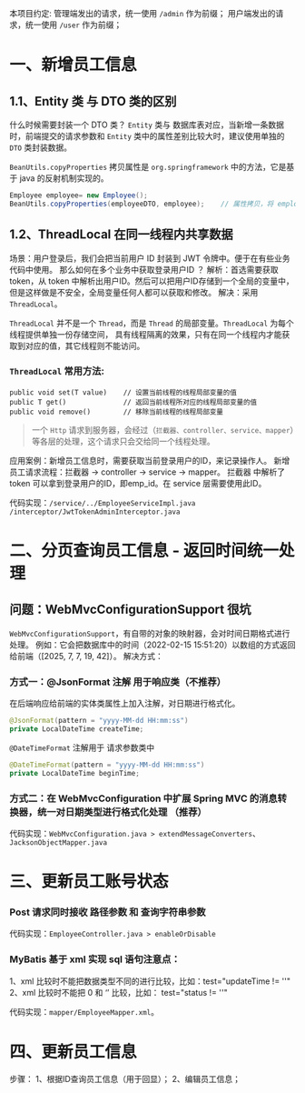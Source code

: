 本项目约定:
    管理端发出的请求，统一使用 `/admin` 作为前缀；
    用户端发出的请求，统一使用 `/user` 作为前缀；

# 一、新增员工信息

## 1.1、Entity 类 与 DTO 类的区别
什么时候需要封装一个 DTO 类？
`Entity` 类与 数据库表对应，当新增一条数据时，前端提交的请求参数和 `Entity` 类中的属性差别比较大时，建议使用单独的 `DTO` 类封装数据。

`BeanUtils.copyProperties` 拷贝属性是 `org.springframework` 中的方法，它是基于 java 的反射机制实现的。
```java
Employee employee= new Employee();
BeanUtils.copyProperties(employeeDTO, employee);    // 属性拷贝，将 employeeDTO 中的所有属性值拷贝到 employee 中。
```

## 1.2、ThreadLocal 在同一线程内共享数据
场景：用户登录后，我们会把当前用户 ID 封装到 JWT 令牌中。便于在有些业务代码中使用。 那么如何在多个业务中获取登录用户ID ？
解析：首选需要获取 token，从 token 中解析出用户ID。然后可以把用户ID存储到一个全局的变量中，但是这样做是不安全，全局变量任何人都可以获取和修改。
解决：采用 `ThreadLocal`。

`ThreadLocal` 并不是一个 `Thread`，而是 `Thread` 的局部变量。`ThreadLocal` 为每个线程提供单独一份存储空间，
具有线程隔离的效果，只有在同一个线程内才能获取到对应的值，其它线程则不能访问。

### `ThreadLocal` 常用方法: 

```
public void set(T value)    // 设置当前线程的线程局部变量的值
public T get()              // 返回当前线程所对应的线程局部变量的值
public void remove()        // 移除当前线程的线程局部变量
```

> 一个 `Http` 请求到服务器，会经过（`拦截器、controller、service、mapper`）等各层的处理，这个请求只会交给同一个线程处理。 

应用案例：新增员工信息时，需要获取当前登录用户的ID，来记录操作人。
新增员工请求流程：拦截器 -> controller -> service -> mapper。
拦截器 中解析了 token 可以拿到登录用户的ID，即emp_id。在 service 层需要使用此ID。

代码实现：`/service/../EmployeeServiceImpl.java` `/interceptor/JwtTokenAdminInterceptor.java`


# 二、分页查询员工信息 - 返回时间统一处理

## 问题：WebMvcConfigurationSupport 很坑

`WebMvcConfigurationSupport`，有自带的对象的映射器，会对时间日期格式进行处理。
例如：它会把数据库中的时间（2022-02-15 15:51:20）以数组的方式返回给前端（[2025, 7, 7, 19, 42]）。
解决方式：

### 方式一：@JsonFormat 注解 用于响应类（不推荐）
在后端响应给前端的实体类属性上加入注解，对日期进行格式化。
```java
@JsonFormat(pattern = "yyyy-MM-dd HH:mm:ss")
private LocalDateTime createTime;
```

`@DateTimeFormat` 注解用于 请求参数类中

```java
@DateTimeFormat(pattern = "yyyy-MM-dd HH:mm:ss")
private LocalDateTime beginTime;
```

### 方式二：在 WebMvcConfiguration 中扩展 Spring MVC 的消息转换器，统一对日期类型进行格式化处理 （推荐）

代码实现：`WebMvcConfiguration.java > extendMessageConverters`、`JacksonObjectMapper.java`

# 三、更新员工账号状态
### Post 请求同时接收 路径参数 和 查询字符串参数
代码实现：`EmployeeController.java > enableOrDisable`

### MyBatis 基于 xml 实现 sql 语句注意点：

1、xml 比较时不能把数据类型不同的进行比较，比如：test="updateTime != ''"
2、xml 比较时不能把 0 和 ‘’ 比较，比如： test="status != ''"

代码实现：`mapper/EmployeeMapper.xml`。


# 四、更新员工信息
步骤：
1、根据ID查询员工信息（用于回显）；
2、编辑员工信息；



